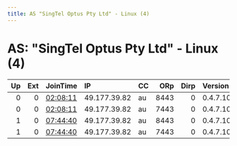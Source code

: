 ```yaml
---
title: AS "SingTel Optus Pty Ltd" - Linux (4)
---
```


# AS: "SingTel Optus Pty Ltd" - Linux (4)

|   Up |   Ext | JoinTime                                                                                              | IP           | CC   |   ORp |   Dirp | Version   | Contact                | Nickname   |   eFamMembers |
|-----:|------:|:------------------------------------------------------------------------------------------------------|:-------------|:-----|------:|-------:|:----------|:-----------------------|:-----------|--------------:|
|    0 |     0 | [02:08:11](https://nusenu.github.io/OrNetStats/w/relay/144952F2CC5AFB701FE2500A575D001257E2B7F3.html) | 49.177.39.82 | au   |  8443 |      0 | 0.4.7.10  | wayne.bennett@live.com | number1    |             1 |
|    0 |     0 | [02:08:11](https://nusenu.github.io/OrNetStats/w/relay/3B293F23925BA8733801E4FF05E572E829A68F3F.html) | 49.177.39.82 | au   |  7443 |      0 | 0.4.7.10  | wayne.bennett@live.com | number2    |             1 |
|    1 |     0 | [07:44:40](https://nusenu.github.io/OrNetStats/w/relay/00F52FF575684A10FF136ECA37514249AAA9698A.html) | 49.177.39.82 | au   |  8443 |      0 | 0.4.7.10  | wayne.bennett@live.com | number1    |             1 |
|    1 |     0 | [07:44:40](https://nusenu.github.io/OrNetStats/w/relay/1F217BD926C8C48EDF017867BBAA51AAE0D06D06.html) | 49.177.39.82 | au   |  7443 |      0 | 0.4.7.10  | wayne.bennett@live.com | number2    |             1 |
